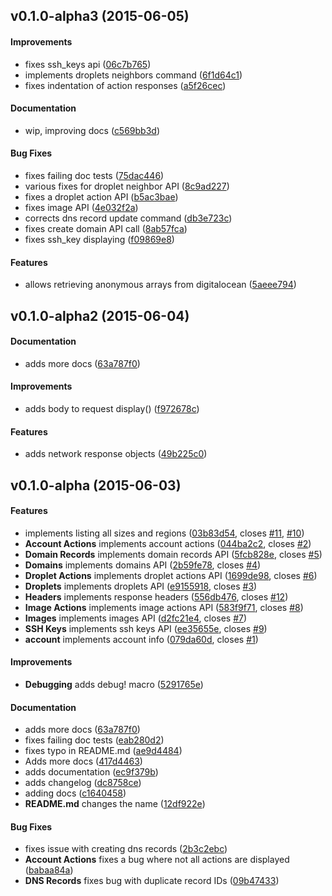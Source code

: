 <a name="v0.1.0-alpha3"></a>
## v0.1.0-alpha3 (2015-06-05)


#### Improvements

*   fixes ssh_keys api ([06c7b765](https://github.com/kbknapp/doapi-rs/commit/06c7b7656cc51ebf6944af7906846f96c707aaf6))
*   implements droplets neighbors command ([6f1d64c1](https://github.com/kbknapp/doapi-rs/commit/6f1d64c181bdb4252e579b141315133448b7568e))
*   fixes indentation of action responses ([a5f26cec](https://github.com/kbknapp/doapi-rs/commit/a5f26cec4bc0b97271a66c45abcec11c3b108a92))

#### Documentation

*   wip, improving docs ([c569bb3d](https://github.com/kbknapp/doapi-rs/commit/c569bb3d604c2cfee492b7a757ffb7387a4c2a03))

#### Bug Fixes

*   fixes failing doc tests ([75dac446](https://github.com/kbknapp/doapi-rs/commit/75dac446cec7632fa00a67a5e17eea96a38dcc49))
*   various fixes for droplet neighbor API ([8c9ad227](https://github.com/kbknapp/doapi-rs/commit/8c9ad2277cb700ad9578dd45a31aa44e8c9ec7d5))
*   fixes a droplet action API ([b5ac3bae](https://github.com/kbknapp/doapi-rs/commit/b5ac3baeda515177db4c3791639bd2bb5f0b07b1))
*   fixes image API ([4e032f2a](https://github.com/kbknapp/doapi-rs/commit/4e032f2adf1ccb2798421cbb7c7b52a3a3af2b5e))
*   corrects dns record update command ([db3e723c](https://github.com/kbknapp/doapi-rs/commit/db3e723c44fb5d4e5a9cf333e03f8ed296fd4c81))
*   fixes create domain API call ([8ab57fca](https://github.com/kbknapp/doapi-rs/commit/8ab57fca958e699869d9d82bba923301e9826f6e))
*   fixes ssh_key displaying ([f09869e8](https://github.com/kbknapp/doapi-rs/commit/f09869e87296e8d0639013a84f490472aa56eae7))

#### Features

*   allows retrieving anonymous arrays from digitalocean ([5aeee794](https://github.com/kbknapp/doapi-rs/commit/5aeee794749492c686ffac5e268c0073a204341b))



<a name="v0.1.0-alpha2"></a>
## v0.1.0-alpha2 (2015-06-04)


#### Documentation

*   adds more docs ([63a787f0](https://github.com/kbknapp/doapi-rs/commit/63a787f04f405cccce2530eca98713a784462317))

#### Improvements

*   adds body to request display() ([f972678c](https://github.com/kbknapp/doapi-rs/commit/f972678c9e9acce011b268e2a5347973f412f91c))

#### Features

*   adds network response objects ([49b225c0](https://github.com/kbknapp/doapi-rs/commit/49b225c0bfdb2f2f4b95a5ea8d7919b4e969c5a7))



<a name="v0.1.0-alpha"></a>
## v0.1.0-alpha (2015-06-03)


#### Features

*   implements listing all sizes and regions ([03b83d54](https://github.com/kbknapp/doapi-rs/commit/03b83d54576f12a33485b761b88c65afc78ed34a), closes [#11](https://github.com/kbknapp/doapi-rs/issues/11), [#10](https://github.com/kbknapp/doapi-rs/issues/10))
* **Account Actions**  implements account actions ([044ba2c2](https://github.com/kbknapp/doapi-rs/commit/044ba2c2a2c1fa6e9fb4c1f6f3c22646cb92acaa), closes [#2](https://github.com/kbknapp/doapi-rs/issues/2))
* **Domain Records**  implements domain records API ([5fcb828e](https://github.com/kbknapp/doapi-rs/commit/5fcb828e5d386f676c310128dfa62fdd71aebd1f), closes [#5](https://github.com/kbknapp/doapi-rs/issues/5))
* **Domains**  implements domains API ([2b59fe78](https://github.com/kbknapp/doapi-rs/commit/2b59fe788a05574d0c1bba9e9172fc3a9ce3ca1a), closes [#4](https://github.com/kbknapp/doapi-rs/issues/4))
* **Droplet Actions**  implements droplet actions API ([1699de98](https://github.com/kbknapp/doapi-rs/commit/1699de98082c089f0624d5b4a776721741424510), closes [#6](https://github.com/kbknapp/doapi-rs/issues/6))
* **Droplets**  implements droplets API ([e9155918](https://github.com/kbknapp/doapi-rs/commit/e9155918e6e3a567dfc3b734fe1015d74a243361), closes [#3](https://github.com/kbknapp/doapi-rs/issues/3))
* **Headers**  implements response headers ([556db476](https://github.com/kbknapp/doapi-rs/commit/556db476bb6e7996b89929cd36a9162924cbd519), closes [#12](https://github.com/kbknapp/doapi-rs/issues/12))
* **Image Actions**  implements image actions API ([583f9f71](https://github.com/kbknapp/doapi-rs/commit/583f9f71df8cc9054916f1d45bd7506207f58d20), closes [#8](https://github.com/kbknapp/doapi-rs/issues/8))
* **Images**  implements images API ([d2fc21e4](https://github.com/kbknapp/doapi-rs/commit/d2fc21e4a9298237741471bf3a07768485d0631b), closes [#7](https://github.com/kbknapp/doapi-rs/issues/7))
* **SSH Keys**  implements ssh keys API ([ee35655e](https://github.com/kbknapp/doapi-rs/commit/ee35655e6673cfaaf24be17360031b699570b7d5), closes [#9](https://github.com/kbknapp/doapi-rs/issues/9))
* **account**  implements account info ([079da60d](https://github.com/kbknapp/doapi-rs/commit/079da60dade586419820180c021ccfa3ee1ab4ad), closes [#1](https://github.com/kbknapp/doapi-rs/issues/1))

#### Improvements

* **Debugging**  adds debug! macro ([5291765e](https://github.com/kbknapp/doapi-rs/commit/5291765e2f7013426ec7bba08c42eb74fd09dd4f))

#### Documentation

*   adds more docs ([63a787f0](https://github.com/kbknapp/doapi-rs/commit/63a787f04f405cccce2530eca98713a784462317))
*   fixes failing doc tests ([eab280d2](https://github.com/kbknapp/doapi-rs/commit/eab280d2e9762e75c0cc99dd9d049277a1c648a3))
*   fixes typo in README.md ([ae9d4484](https://github.com/kbknapp/doapi-rs/commit/ae9d448425579921b73f5921799489543d4d0fee))
*   Adds more docs ([417d4463](https://github.com/kbknapp/doapi-rs/commit/417d4463f94656bde756b19227403a5273827d4e))
*   adds documentation ([ec9f379b](https://github.com/kbknapp/doapi-rs/commit/ec9f379be488a3ce3c145e42b6cb387c9a3adb79))
*   adds changelog ([dc8758ce](https://github.com/kbknapp/doapi-rs/commit/dc8758ce6d381a0a8d66aa2bcc643e3888879e62))
*   adding docs ([c1640458](https://github.com/kbknapp/doapi-rs/commit/c16404582d3cd1b50579d5d79cd8b396dcb924b8))
* **README.md**  changes the name ([12df922e](https://github.com/kbknapp/doapi-rs/commit/12df922ee46b5c7a5396dd895ac6619b260b3a22))

#### Bug Fixes

*   fixes issue with creating dns records ([2b3c2ebc](https://github.com/kbknapp/doapi-rs/commit/2b3c2ebc19212ed36d3bdd19e4873faf2edd0431))
* **Account Actions**  fixes a bug where not all actions are displayed ([babaa84a](https://github.com/kbknapp/doapi-rs/commit/babaa84a0c9b381d07077bac9e0964350639f4c1))
* **DNS Records**  fixes bug with duplicate record IDs ([09b47433](https://github.com/kbknapp/doapi-rs/commit/09b47433505ce1a58f742da3389a62ef40c53da9))



